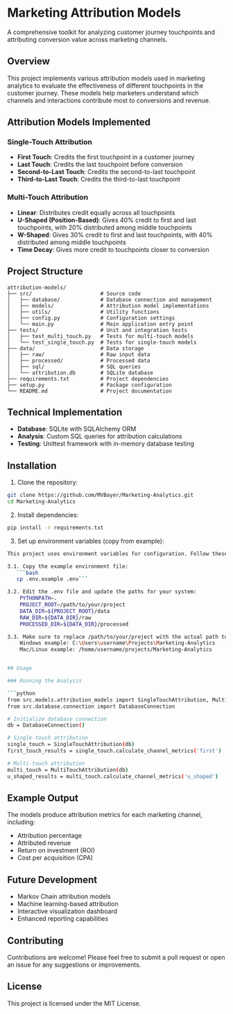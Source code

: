 # Marketing Attribution Models

A comprehensive toolkit for analyzing customer journey touchpoints and attributing conversion value across marketing channels.

## Overview

This project implements various attribution models used in marketing analytics to evaluate the effectiveness of different touchpoints in the customer journey. These models help marketers understand which channels and interactions contribute most to conversions and revenue.

## Attribution Models Implemented

### Single-Touch Attribution
* **First Touch**: Credits the first touchpoint in a customer journey
* **Last Touch**: Credits the last touchpoint before conversion
* **Second-to-Last Touch**: Credits the second-to-last touchpoint
* **Third-to-Last Touch**: Credits the third-to-last touchpoint

### Multi-Touch Attribution
* **Linear**: Distributes credit equally across all touchpoints
* **U-Shaped (Position-Based)**: Gives 40% credit to first and last touchpoints, with 20% distributed among middle touchpoints
* **W-Shaped**: Gives 30% credit to first and last touchpoints, with 40% distributed among middle touchpoints
* **Time Decay**: Gives more credit to touchpoints closer to conversion

## Project Structure

```
attribution-models/
├── src/                      # Source code
│   ├── database/             # Database connection and management
│   ├── models/               # Attribution model implementations
│   ├── utils/                # Utility functions
│   ├── config.py             # Configuration settings
│   └── main.py               # Main application entry point
├── tests/                    # Unit and integration tests
│   ├── test_multi_touch.py   # Tests for multi-touch models
│   └── test_single_touch.py  # Tests for single-touch models
├── data/                     # Data storage
│   ├── raw/                  # Raw input data
│   ├── processed/            # Processed data
│   ├── sql/                  # SQL queries
│   └── attribution.db        # SQLite database
├── requirements.txt          # Project dependencies
├── setup.py                  # Package configuration
└── README.md                 # Project documentation
```

## Technical Implementation

* **Database**: SQLite with SQLAlchemy ORM
* **Analysis**: Custom SQL queries for attribution calculations
* **Testing**: Unittest framework with in-memory database testing

## Installation

1. Clone the repository:
```bash
git clone https://github.com/MVBayer/Marketing-Analytics.git
cd Marketing-Analytics
```

2. Install dependencies:
```bash
pip install -r requirements.txt
```

3. Set up environment variables (copy from example):
```bash
This project uses environment variables for configuration. Follow these steps to set up:

3.1. Copy the example environment file:
   ```bash
   cp .env.example .env```

3.2. Edit the .env file and update the paths for your system:
    PYTHONPATH=.
    PROJECT_ROOT=/path/to/your/project
    DATA_DIR=${PROJECT_ROOT}/data
    RAW_DIR=${DATA_DIR}/raw
    PROCESSED_DIR=${DATA_DIR}/processed

3.3. Make sure to replace /path/to/your/project with the actual path to the project on your system
    Windows example: C:\Users\username\Projects\Marketing-Analytics
    Mac/Linux example: /home/username/projects/Marketing-Analytics


## Usage

### Running the Analysis

```python
from src.models.attribution_models import SingleTouchAttribution, MultiTouchAttribution
from src.database.connection import DatabaseConnection

# Initialize database connection
db = DatabaseConnection()

# Single-touch attribution
single_touch = SingleTouchAttribution(db)
first_touch_results = single_touch.calculate_channel_metrics('first')

# Multi-touch attribution
multi_touch = MultiTouchAttribution(db)
u_shaped_results = multi_touch.calculate_channel_metrics('u_shaped')
```

## Example Output

The models produce attribution metrics for each marketing channel, including:
* Attribution percentage
* Attributed revenue
* Return on investment (ROI)
* Cost per acquisition (CPA)

## Future Development

* Markov Chain attribution models
* Machine learning-based attribution
* Interactive visualization dashboard
* Enhanced reporting capabilities

## Contributing

Contributions are welcome! Please feel free to submit a pull request or open an issue for any suggestions or improvements.

## License

This project is licensed under the MIT License.
```


